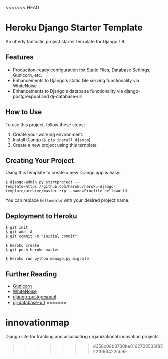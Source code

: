 <<<<<<< HEAD
# Heroku Django Starter Template

An utterly fantastic project starter template for Django 1.8.

## Features

- Production-ready configuration for Static Files, Database Settings, Gunicorn, etc.
- Enhancements to Django's static file serving functionality via WhiteNoise
- Enhancements to Django's database functionality via django-postgrespool and dj-database-url

## How to Use

To use this project, follow these steps:

1. Create your working environment.
2. Install Django (`$ pip install django`)
3. Create a new project using this template

## Creating Your Project

Using this template to create a new Django app is easy::

    $ django-admin.py startproject --template=https://github.com/heroku/heroku-django-template/archive/master.zip --name=Procfile helloworld

You can replace ``helloworld`` with your desired project name.

## Deployment to Heroku

    $ git init
    $ git add -A
    $ git commit -m "Initial commit"

    $ heroku create
    $ git push heroku master

    $ heroku run python manage.py migrate

## Further Reading

- [Gunicorn](https://warehouse.python.org/project/gunicorn/)
- [WhiteNoise](https://warehouse.python.org/project/whitenoise/)
- [django-postgrespool](https://warehouse.python.org/project/django-postgrespool/)
- [dj-database-url](https://warehouse.python.org/project/dj-database-url/)
=======
# innovationmap
Django site for tracking and associating organizational innovation projects
>>>>>>> d358c08b8730be8162703533f8522f666422cb9e
